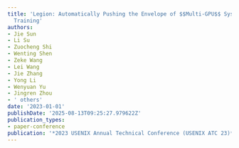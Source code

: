 ```yaml
---
title: 'Legion: Automatically Pushing the Envelope of $$Multi-GPU$$ System for $$Billion-Scale$$$$GNN$$
  Training'
authors:
- Jie Sun
- Li Su
- Zuocheng Shi
- Wenting Shen
- Zeke Wang
- Lei Wang
- Jie Zhang
- Yong Li
- Wenyuan Yu
- Jingren Zhou
- ' others'
date: '2023-01-01'
publishDate: '2025-08-13T09:25:27.979622Z'
publication_types:
- paper-conference
publication: '*2023 USENIX Annual Technical Conference (USENIX ATC 23)*'
---
```

